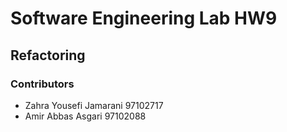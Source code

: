 # Software Engineering Lab HW9
## Refactoring


### Contributors
- Zahra Yousefi Jamarani 97102717
- Amir Abbas Asgari 97102088
